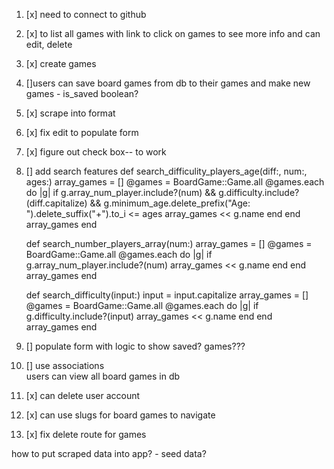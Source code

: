 1. [x] need to connect to github
2. [x] to list all games with link to click on games to see more info and can edit, delete
3. [x] create games
4. []users can save board games from db to their games and make new games - is_saved boolean?
5. [x] scrape into format
6. [x] fix edit to populate form
7. [x] figure out check box-- to work

8. [] add search features
    def search_difficulity_players_age(diff:, num:, ages:)
        array_games = []
        @games = BoardGame::Game.all
        @games.each do |g|
            if g.array_num_player.include?(num) && g.difficulty.include?(diff.capitalize) && g.minimum_age.delete_prefix("Age: ").delete_suffix("+").to_i <= ages
                array_games << g.name
            end
        end
        array_games 
    end

    def search_number_players_array(num:)
        array_games = []
        @games = BoardGame::Game.all
        @games.each do |g|
            if g.array_num_player.include?(num)
                array_games << g.name
            end
        end
        array_games
    end

    def search_difficulty(input:)
        input = input.capitalize
        array_games = []
        @games = BoardGame::Game.all
        @games.each do |g|
            if g.difficulty.include?(input)
                array_games << g.name
            end
        end
        array_games
    end

9. [] populate form with logic to show saved? games???
10. [] use associations  
users can view all board games in db
11. [x] can delete user account
12. [x] can use slugs for board games to navigate 
13. [x] fix delete route for games






how to put scraped data into app? - seed data?

